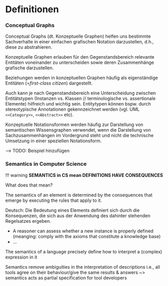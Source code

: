 # Definitionen 



### Conceptual Graphs

Conceptual Graphs (dt. Konzeptuelle Graphen) helfen uns bestimmte Sachverhalte in einer einfachen grafischen Notation darzustellen, d.h., diese zu abstrahieren. 

Konzeptuelle Graphen erlauben für den Gegenstandsbereich relevante Entitäten voneinander zu unterscheiden sowie deren Zusammenhänge grafische darzustellen. 

Beziehungen werden in konzeptuellen Graphen häufig als eigenständige Entitäten (=_first-class citizen_) dargestellt.

Auch kann je nach Gegenstandsbereich eine Unterscheidung zwischen Entitätstypen (Instanzen vs. Klassen // terminologische vs. assertionale Elemente) hilfreich und wichtig sein. 
Entitytypen können bspw. durch stereotypische Annotationen gekennzeichnet werden (vgl. UML `<<Category>>`, `<<Abstract>>` etc).

Konzeptuelle Notationsformen werden häufig zur Darstellung von semantischen Wissensgraphen verwendet, wenn die Darstellung von Sachzusammenhängen im Vordergrund steht und nicht die technische Umsetzung in einer speziellen Notationsform.

--> TODO: Beispiel hinzufügen


### Semantics in Computer Science

!!! warning
    **SEMANTICS in CS mean DEFINITIONS HAVE CONSEQUENCES**

What does that mean?

The semantics of an element is determined by the consequences that emerge by executing the rules that apply to it.

Deutsch:
Die Bedeutung eines Elements definiert sich durch die Konsequenzen, die sich aus der Anwendung des dahinter stehenden Regelsatzes ergeben.


- A reasoner can assess whether a new instance is properly defined (meanging: comply with the axioms that constitute a knowledge base)
- ...

The semantics of a language precisely define how to interpret a (complex) expression in it

Semantics remove ambiguities in the interpretation of descriptions
i.e., all tools agree on their behaviour/give the same results & answers
 ~> semantics acts as partial specification for tool developers
